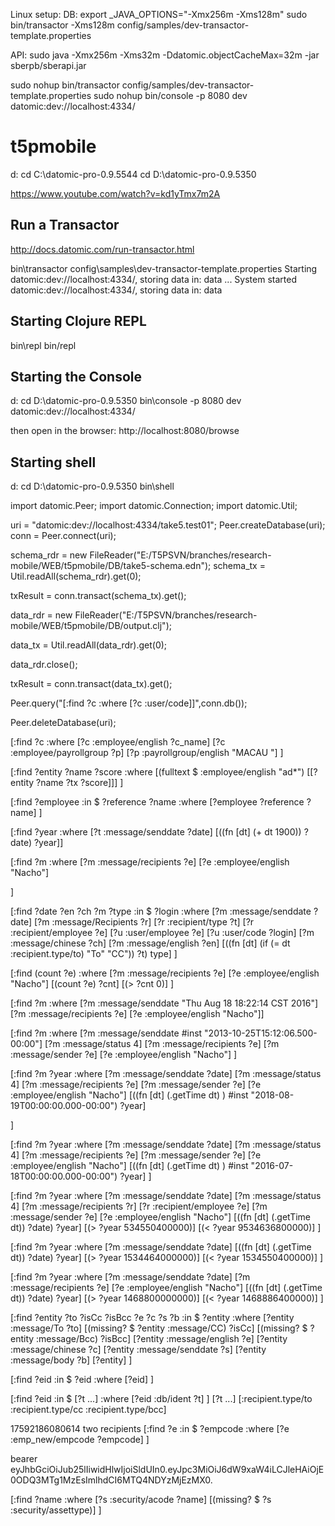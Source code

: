 Linux setup:
DB:
export _JAVA_OPTIONS="-Xmx256m -Xms128m"
sudo bin/transactor -Xms128m config/samples/dev-transactor-template.properties


API:
sudo java -Xmx256m -Xms32m -Ddatomic.objectCacheMax=32m -jar sberpb/sberapi.jar

sudo nohup bin/transactor config/samples/dev-transactor-template.properties
sudo nohup bin/console -p 8080 dev datomic:dev://localhost:4334/


# t5pmobile

d:
cd C:\datomic-pro-0.9.5544
cd D:\datomic-pro-0.9.5350


https://www.youtube.com/watch?v=kd1yTmx7m2A


## Run a Transactor
http://docs.datomic.com/run-transactor.html

bin\transactor config\samples\dev-transactor-template.properties
Starting datomic:dev://localhost:4334/<DB-NAME>, storing data in: data ...
System started datomic:dev://localhost:4334/<DB-NAME>, storing data in: data


## Starting Clojure REPL
bin\repl
bin/repl


## Starting the Console
d:
cd D:\datomic-pro-0.9.5350
bin\console -p 8080 dev datomic:dev://localhost:4334/

then open in the browser: http://localhost:8080/browse

## Starting shell
d:
cd D:\datomic-pro-0.9.5350
bin\shell

import datomic.Peer;
import datomic.Connection;
import datomic.Util;

uri = "datomic:dev://localhost:4334/take5.test01";
Peer.createDatabase(uri);
conn = Peer.connect(uri);

schema_rdr = new FileReader("E:/T5PSVN/branches/research-mobile/WEB/t5pmobile/DB/take5-schema.edn");
schema_tx = Util.readAll(schema_rdr).get(0);

txResult = conn.transact(schema_tx).get();

data_rdr = new FileReader("E:/T5PSVN/branches/research-mobile/WEB/t5pmobile/DB/output.clj");

data_tx = Util.readAll(data_rdr).get(0);

data_rdr.close();

txResult = conn.transact(data_tx).get();

Peer.query("[:find ?c :where [?c :user/code]]",conn.db());

Peer.deleteDatabase(uri);

[:find ?c
 :where
 [?c :employee/english ?c_name]
 [?c :employee/payrollgroup ?p]
 [?p :payrollgroup/english "MACAU "]
]

[:find ?entity ?name ?score
 :where
 [(fulltext $ :employee/english "ad*") [[?entity ?name ?tx ?score]]]
]


[:find ?employee
 :in $ ?reference ?name
 :where
 [?employee ?reference ?name]
]

[:find ?year
 :where
 [?t :message/senddate ?date]
 [((fn [dt] (+ dt 1900)) ?date) ?year]]


[:find ?m
 :where
 [?m :message/recipients ?e]
 [?e :employee/english "Nacho"]

]


[:find ?date ?en ?ch ?m ?type
 :in $ ?login
 :where
 [?m :message/senddate ?date]
 [?m :message/Recipients ?r]
 [?r :recipient/type ?t]
 [?r :recipient/employee ?e]
 [?u :user/employee ?e]
 [?u :user/code ?login]
 [?m :message/chinese ?ch]
 [?m :message/english ?en]
 [((fn [dt] (if (= dt :recipient.type/to) "To" "CC")) ?t) type]
]

[:find (count ?e)
 :where
 [?m :message/recipients ?e]
 [?e :employee/english "Nacho"]
 [(count ?e) ?cnt]
 [(> ?cnt 0)]
]


[:find ?m
 :where
 [?m :message/senddate "Thu Aug 18 18:22:14 CST 2016"]
 [?m :message/recipients ?e]
 [?e :employee/english "Nacho"]]


 [:find ?m
 :where
 [?m :message/senddate #inst "2013-10-25T15:12:06.500-00:00"]
 [?m :message/status 4]
 [?m :message/recipients ?e]
 [?m :message/sender ?e]
 [?e :employee/english "Nacho"]
]



 [:find ?m ?year
 :where
 [?m :message/senddate ?date]
 [?m :message/status 4]
 [?m :message/recipients ?e]
 [?m :message/sender ?e]
 [?e :employee/english "Nacho"]
 [((fn [dt] (.getTime dt) ) #inst "2018-08-19T00:00:00.000-00:00") ?year]

]

 [:find ?m ?year
 :where
 [?m :message/senddate ?date]
 [?m :message/status 4]
 [?m :message/recipients ?e]
 [?m :message/sender ?e]
 [?e :employee/english "Nacho"]
 [((fn [dt] (.getTime dt) ) #inst "2016-07-18T00:00:00.000-00:00") ?year]
]

[:find ?m ?year
 :where
 [?m :message/senddate ?date]
 [?m :message/status 4]
 [?m :message/recipients ?r]
 [?r :recipient/employee ?e]
 [?m :message/sender ?e]
 [?e :employee/english "Nacho"]
 [((fn [dt] (.getTime dt)) ?date) ?year]
 [(> ?year 534550400000)]
 [(< ?year 9534636800000)]
]

[:find ?m ?year
 :where
 [?m :message/senddate ?date]
 [((fn [dt] (.getTime dt)) ?date) ?year]
 [(> ?year 1534464000000)]
 [(< ?year 1534550400000)]
]


[:find ?m ?year
 :where
 [?m :message/senddate ?date]
 [?m :message/recipients ?e]
 [?e :employee/english "Nacho"]
 [((fn [dt] (.getTime dt)) ?date) ?year]
 [(> ?year 1468800000000)]
 [(< ?year 1468886400000)]
]


[:find ?entity ?to ?isCc ?isBcc ?e ?c ?s ?b
 :in $ ?entity
 :where
 [?entity :message/To ?to]
 [(missing? $ ?entity :message/CC) ?isCc]
 [(missing? $ ?entity :message/Bcc) ?isBcc]
 [?entity :message/english ?e]
 [?entity :message/chinese ?c]
 [?entity :message/senddate ?s]
 [?entity :message/body ?b]
 [?entity]
]

[:find ?eid
 :in $ ?eid
 :where
 [?eid]
]



[:find ?eid
 :in $ [?t ...]
 :where
 [?eid :db/ident ?t]
]
[?t ...] [:recipient.type/to :recipient.type/cc :recipient.type/bcc]


17592186080614 two recipients
[:find ?e
 :in $ ?empcode
 :where
 [?e :emp_new/empcode ?empcode]
]

bearer eyJhbGciOiJub25lIiwidHlwIjoiSldUIn0.eyJpc3MiOiJ6dW9xaW4iLCJleHAiOjE0ODQ3MTg1MzEsImlhdCI6MTQ4NDYzMjEzMX0.


[:find ?name
 :where
 [?s :security/acode ?name]
 [(missing? $ ?s :security/assettype)]
]